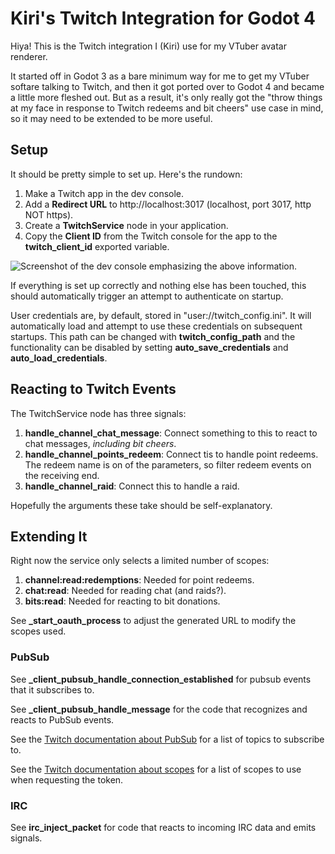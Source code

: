 # Kiri's Twitch Integration for Godot 4

Hiya! This is the Twitch integration I (Kiri) use for my VTuber avatar
renderer.

It started off in Godot 3 as a bare minimum way for me to get my
VTuber softare talking to Twitch, and then it got ported over to Godot
4 and became a little more fleshed out. But as a result, it's only
really got the "throw things at my face in response to Twitch redeems
and bit cheers" use case in mind, so it may need to be extended to be
more useful.

## Setup

It should be pretty simple to set up. Here's the rundown:

  1. Make a Twitch app in the dev console.
  2. Add a **Redirect URL** to http://localhost:3017 (localhost, port
     3017, http NOT https).
  3. Create a **TwitchService** node in your application.
  4. Copy the **Client ID** from the Twitch console for the app to the
     **twitch_client_id** exported variable.

![Screenshot of the dev console emphasizing the above
information.](dev_console_example.png)

If everything is set up correctly and nothing else has been touched,
this should automatically trigger an attempt to authenticate on
startup.

User credentials are, by default, stored in
"user://twitch_config.ini". It will automatically load and attempt to
use these credentials on subsequent startups. This path can be changed
with **twitch_config_path** and the functionality can be disabled by
setting **auto_save_credentials** and **auto_load_credentials**.

## Reacting to Twitch Events

The TwitchService node has three signals:

  1. **handle_channel_chat_message**: Connect something to this to
     react to chat messages, *including bit cheers*.
  2. **handle_channel_points_redeem**: Connect tis to handle point
     redeems. The redeem name is on of the parameters, so filter
     redeem events on the receiving end.
  3. **handle_channel_raid**: Connect this to handle a raid.

Hopefully the arguments these take should be self-explanatory.

## Extending It

Right now the service only selects a limited number of scopes:

  1. **channel:read:redemptions**: Needed for point redeems.
  2. **chat:read**: Needed for reading chat (and raids?).
  3. **bits:read**: Needed for reacting to bit donations.

See **_start_oauth_process** to adjust the generated URL to modify the
scopes used.

### PubSub

See **_client_pubsub_handle_connection_established** for pubsub events
that it subscribes to.

See **_client_pubsub_handle_message** for the code that recognizes and
reacts to PubSub events.

See the [Twitch documentation about
PubSub](https://dev.twitch.tv/docs/pubsub/) for a list of topics to
subscribe to.

See the [Twitch documentation about
scopes](https://dev.twitch.tv/docs/authentication/scopes/) for a list
of scopes to use when requesting the token.

### IRC

See **irc_inject_packet** for code that reacts to incoming IRC data
and emits signals.

